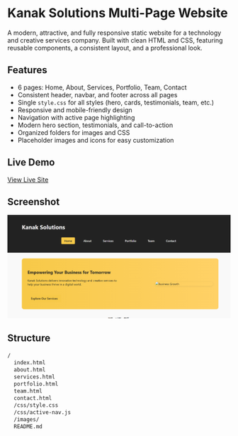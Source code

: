 # Kanak Solutions Multi-Page Website

A modern, attractive, and fully responsive static website for a technology and creative services company. Built with clean HTML and CSS, featuring reusable components, a consistent layout, and a professional look.

## Features
- 6 pages: Home, About, Services, Portfolio, Team, Contact
- Consistent header, navbar, and footer across all pages
- Single `style.css` for all styles (hero, cards, testimonials, team, etc.)
- Responsive and mobile-friendly design
- Navigation with active page highlighting
- Modern hero section, testimonials, and call-to-action
- Organized folders for images and CSS
- Placeholder images and icons for easy customization

## Live Demo
[View Live Site](https://multipage-ui.vercel.app/) 

## Screenshot
![Website Screenshot](screenshot.png) 

## Structure
```
/
  index.html
  about.html
  services.html
  portfolio.html
  team.html
  contact.html
  /css/style.css
  /css/active-nav.js
  /images/
  README.md
```
